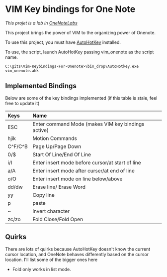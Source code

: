 VIM Key bindings for One Note
====
*This projet is a lab in [OneNoteLabs](https://github.com/idvorkin/OneNoteLabs/wiki)*

This project brings the power of VIM to the organizing power of Onenote. 

To use this project, you must have [AutoHotKey](http://www.autohotkey.com/) installed. 

To use, the script, launch AutoHotKey passing vim_onenote as the script name.

```
C:\gits\Vim-Keybindings-For-Onenote>\bin_drop\AutoHotkey.exe vim_onenote.ahk
```

Implemented Bindings
-----
Below are some of the key bindings implemented (if this table is stale, feel free to update it)

| Keys | Name|
|:------|:----|
|ESC | Enter command Mode (makes VIM key bindings active)|
| hjik | Motion Commands|
|C^F/C^B|Page Up/Page Down|
|0/$|Start Of Line/End Of Line|
|i/I| Enter insert mode before cursor/at start of line |
|a/A|Enter insert mode after curser/at end of line|
|o/O|Enter insert mode on line below/above|
|dd/dw|Erase line/ Erase Word|
|yy|Copy line|
|p|paste|
|~|invert character|
| zc/zo| Fold Close/Fold Open|

Quirks
-----
There are lots of quirks because AutoHotKey doesn't know the current cursor location, and OneNote behaves differently based on the cursor location. I'll list some of the bigger ones here
* Fold only works in list mode.
